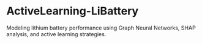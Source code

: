 # ActiveLearning-LiBattery
Modeling lithium battery performance using Graph Neural Networks, SHAP analysis, and active learning strategies.
